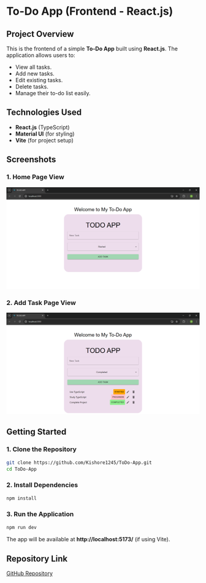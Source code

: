 # To-Do App (Frontend - React.js)

## Project Overview
This is the frontend of a simple **To-Do App** built using **React.js**. The application allows users to:
- View all tasks.
- Add new tasks.
- Edit existing tasks.
- Delete tasks.
- Manage their to-do list easily.

## Technologies Used
- **React.js** (TypeScript)
- **Material UI** (for styling)
- **Vite** (for project setup)

## Screenshots
### 1. Home Page View
![Home Page](src/images/Screenshot16.png)

### 2. Add Task Page View
![Add Task Page](src/images/Screenshot17.png)

## Getting Started
### 1. Clone the Repository
```sh
git clone https://github.com/Kishore1245/ToDo-App.git
cd ToDo-App
```

### 2. Install Dependencies
```sh
npm install
```

### 3. Run the Application
```sh
npm run dev
```

The app will be available at **http://localhost:5173/** (if using Vite).

## Repository Link
[GitHub Repository](https://github.com/Kishore1245/ToDo-App)